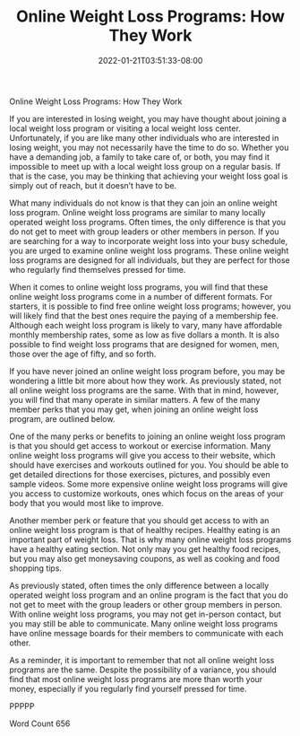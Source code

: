 ﻿---
title: "Online Weight Loss Programs:  How They Work"
date: 2022-01-21T03:51:33-08:00
description: "TXT Tips for Web Success"
featured_image: "/images/TXT.jpg"
tags: ["TXT"]
---

Online Weight Loss Programs:  How They Work

If you are interested in losing weight, you may have thought about joining a local weight loss program or visiting a local weight loss center.  Unfortunately, if you are like many other individuals who are interested in losing weight, you may not necessarily have the time to do so.  Whether you have a demanding job, a family to take care of, or both, you may find it impossible to meet up with a local weight loss group on a regular basis.  If that is the case, you may be thinking that achieving your weight loss goal is simply out of reach, but it doesn’t have to be.

What many individuals do not know is that they can join an online weight loss program. Online weight loss programs are similar to many locally operated weight loss programs.  Often times, the only difference is that you do not get to meet with group leaders or other members in person.  If you are searching for a way to incorporate weight loss into your busy schedule, you are urged to examine online weight loss programs.  These online weight loss programs are designed for all individuals, but they are perfect for those who regularly find themselves pressed for time.

When it comes to online weight loss programs, you will find that these online weight loss programs come in a number of different formats.  For starters, it is possible to find free online weight loss programs; however, you will likely find that the best ones require the paying of a membership fee.  Although each weight loss program is likely to vary, many have affordable monthly membership rates, some as low as five dollars a month.  It is also possible to find weight loss programs that are designed for women, men, those over the age of fifty, and so forth.

If you have never joined an online weight loss program before, you may be wondering a little bit more about how they work. As previously stated, not all online weight loss programs are the same. With that in mind, however, you will find that many operate in similar matters. A few of the many member perks that you may get, when joining an online weight loss program, are outlined below.

One of the many perks or benefits to joining an online weight loss program is that you should get access to workout or exercise information.  Many online weight loss programs will give you access to their website, which should have exercises and workouts outlined for you.  You should be able to get detailed directions for those exercises, pictures, and possibly even sample videos.  Some more expensive online weight loss programs will give you access to customize workouts, ones which focus on the areas of your body that you would most like to improve.

Another member perk or feature that you should get access to with an online weight loss program is that of healthy recipes.  Healthy eating is an important part of weight loss. That is why many online weight loss programs have a healthy eating section.  Not only may you get healthy food recipes, but you may also get moneysaving coupons, as well as cooking and food shopping tips.

As previously stated, often times the only difference between a locally operated weight loss program and an online program is the fact that you do not get to meet with the group leaders or other group members in person. With online weight loss programs, you may not get in-person contact, but you may still be able to communicate.  Many online weight loss programs have online message boards for their members to communicate with each other.

As a reminder, it is important to remember that not all online weight loss programs are the same.  Despite the possibility of a variance, you should find that most online weight loss programs are more than worth your money, especially if you regularly find yourself pressed for time.

PPPPP

Word Count 656

